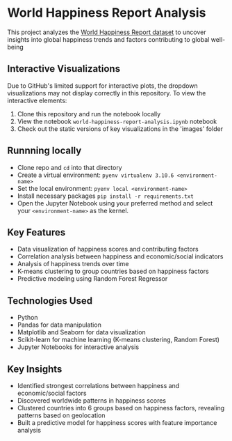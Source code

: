 # World Happiness Report Analysis

This project analyzes the [World Happiness Report dataset](https://kaggle.com/datasets/unsdsn/world-happiness) to uncover insights into global happiness trends and factors contributing to global well-being

## Interactive Visualizations

Due to GitHub's limited support for interactive plots, the dropdown visualizations may not display correctly in this repository. To view the interactive elements:

1. Clone this repository and run the notebook locally
2. View the notebook `world-happiness-report-analysis.ipynb` notebook
3. Check out the static versions of key visualizations in the 'images' folder

## Runnning locally

- Clone repo and `cd` into that directory
- Create a virtual environment: `pyenv virtualenv 3.10.6 <environment-name>`
- Set the local environment: `pyenv local <environment-name>`
- Install necessary packages `pip install -r requirements.txt`
- Open the Jupyter Notebook using your preferred method and select your `<environment-name>` as the kernel.

## Key Features

- Data visualization of happiness scores and contributing factors
- Correlation analysis between happiness and economic/social indicators
- Analysis of happiness trends over time
- K-means clustering to group countries based on happiness factors
- Predictive modeling using Random Forest Regressor

## Technologies Used

- Python
- Pandas for data manipulation
- Matplotlib and Seaborn for data visualization
- Scikit-learn for machine learning (K-means clustering, Random Forest)
- Jupyter Notebooks for interactive analysis

## Key Insights

- Identified strongest correlations between happiness and economic/social factors
- Discovered worldwide patterns in happiness scores
- Clustered countries into 6 groups based on happiness factors, revealing patterns based on geolocation
- Built a predictive model for happiness scores with feature importance analysis
